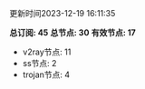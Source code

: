更新时间2023-12-19 16:11:35

**总订阅: 45**
**总节点: 30**
**有效节点: 17**
- v2ray节点: 11
- ss节点: 2
- trojan节点: 4
